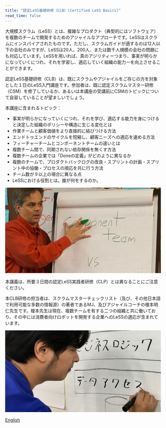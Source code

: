```yaml
---
title: "認定LeSS基礎研修（CLB）(Certified LeSS Basics)"
read_time: false
---
```


大規模スクラム（LeSS）とは、複雑なプロダクト（典型的にはソフトウェア）を複数のチームで開発するためのアジャイルなアプローチです。LeSSはスクラムにインスパイアされたものです。ただし、スクラムガイドが適するのは12人以下の会社のみですが、LeSSは20人、200人、または数千人規模の会社の問題にも対応しています。LeSSを用いれば、真のアジリティーつまり、事実が明らかになっていくにつれ、それを学習し、適応していく組織の能力ーを向上させることができます。

認定LeSS基礎研修（CLB）は、既にスクラムやアジャイルをご存じの方を対象とした１日のLeSS入門講座です。参加者は、既に認定スクラムマスター研修（CSM）を修了しているか、あるいは本講座の受講前にCSMのトピックについて自習していることが望ましいでしょう。

本講座に含まれるトピック：

* 事実が明らかになっていくにつれ、それを学び、適応する能力を身につけると決定した組織のポリシーや構造に生じる変化とは
* 作業チームと顧客価値をより直接的に結びつける方法
* エンドトゥエンドのサイクルを短縮し、顧客ニーズへの適応を速める方法
* フィーチャーチームとコンポーネントチームの違いとは
* 複数チーム間で、同期されない依存関係を無くす方法
* 複数チームの企業では「Doneの定義」がどのように異なるか
* 複数のチームで、プロダクトバックログの改良・スプリントの計画・スプリント中の協働・プロセスの順応を共に行う方法
* チーム数が９以上の場合に異なる点
* LeSSにおける役割とは。誰が何をするのか。

![MJ Tokyo CLB Class](/images/tokyo-CLB-class.jpg)

本講義は、所要３日間の認定LeSS実践者研修（CLP）とは異なることにご注意ください。

本CLB研修の担当者は、スクラムマスターチェックリスト（及び、その他日本語で利用可能な多数の情報源）の著者であるMJ、及びアジャイルコーチの榎本明仁先生です。榎本先生は現在、複数チームを有する二つの組織と共に働いており、その中には消費者向けロボットを開発する企業へのLeSSの適応が含まれています。

![Aki writing](/images/aki-writing.jpg)

[English](https://docs.google.com/document/d/1_-RuYRI7_eNYdOdqFEVda9tsEZqvwfVoUrUY7PZnyEM/edit?usp=sharing)
